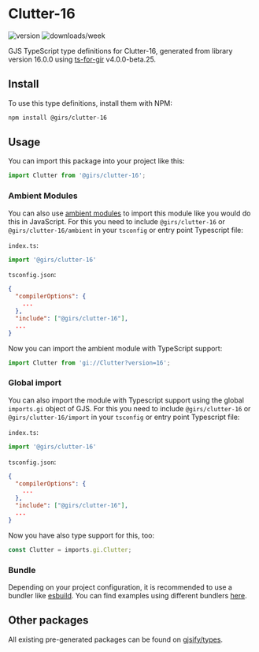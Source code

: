 
# Clutter-16

![version](https://img.shields.io/npm/v/@girs/clutter-16)
![downloads/week](https://img.shields.io/npm/dw/@girs/clutter-16)


GJS TypeScript type definitions for Clutter-16, generated from library version 16.0.0 using [ts-for-gir](https://github.com/gjsify/ts-for-gir) v4.0.0-beta.25.

## Install

To use this type definitions, install them with NPM:
```bash
npm install @girs/clutter-16
```

## Usage

You can import this package into your project like this:
```ts
import Clutter from '@girs/clutter-16';
```

### Ambient Modules

You can also use [ambient modules](https://github.com/gjsify/ts-for-gir/tree/main/packages/cli#ambient-modules) to import this module like you would do this in JavaScript.
For this you need to include `@girs/clutter-16` or `@girs/clutter-16/ambient` in your `tsconfig` or entry point Typescript file:

`index.ts`:
```ts
import '@girs/clutter-16'
```

`tsconfig.json`:
```json
{
  "compilerOptions": {
    ...
  },
  "include": ["@girs/clutter-16"],
  ...
}
```

Now you can import the ambient module with TypeScript support: 

```ts
import Clutter from 'gi://Clutter?version=16';
```

### Global import

You can also import the module with Typescript support using the global `imports.gi` object of GJS.
For this you need to include `@girs/clutter-16` or `@girs/clutter-16/import` in your `tsconfig` or entry point Typescript file:

`index.ts`:
```ts
import '@girs/clutter-16'
```

`tsconfig.json`:
```json
{
  "compilerOptions": {
    ...
  },
  "include": ["@girs/clutter-16"],
  ...
}
```

Now you have also type support for this, too:

```ts
const Clutter = imports.gi.Clutter;
```

### Bundle

Depending on your project configuration, it is recommended to use a bundler like [esbuild](https://esbuild.github.io/). You can find examples using different bundlers [here](https://github.com/gjsify/ts-for-gir/tree/main/examples).

## Other packages

All existing pre-generated packages can be found on [gjsify/types](https://github.com/gjsify/types).

